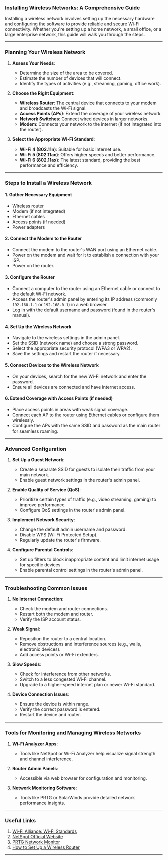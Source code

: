 ### Installing Wireless Networks: A Comprehensive Guide

Installing a wireless network involves setting up the necessary hardware and configuring the software to provide reliable and secure Wi-Fi connectivity. Whether you're setting up a home network, a small office, or a large enterprise network, this guide will walk you through the steps.

---

### Planning Your Wireless Network

1. **Assess Your Needs**:
   - Determine the size of the area to be covered.
   - Estimate the number of devices that will connect.
   - Identify the types of activities (e.g., streaming, gaming, office work).

2. **Choose the Right Equipment**:
   - **Wireless Router**: The central device that connects to your modem and broadcasts the Wi-Fi signal.
   - **Access Points (APs)**: Extend the coverage of your wireless network.
   - **Network Switches**: Connect wired devices in larger networks.
   - **Modem**: Connects your network to the internet (if not integrated into the router).

3. **Select the Appropriate Wi-Fi Standard**:
   - **Wi-Fi 4 (802.11n)**: Suitable for basic internet use.
   - **Wi-Fi 5 (802.11ac)**: Offers higher speeds and better performance.
   - **Wi-Fi 6 (802.11ax)**: The latest standard, providing the best performance and efficiency.

---

### Steps to Install a Wireless Network

#### 1. **Gather Necessary Equipment**
   - Wireless router
   - Modem (if not integrated)
   - Ethernet cables
   - Access points (if needed)
   - Power adapters

#### 2. **Connect the Modem to the Router**
   - Connect the modem to the router's WAN port using an Ethernet cable.
   - Power on the modem and wait for it to establish a connection with your ISP.
   - Power on the router.

#### 3. **Configure the Router**
   - Connect a computer to the router using an Ethernet cable or connect to the default Wi-Fi network.
   - Access the router's admin panel by entering its IP address (commonly `192.168.1.1` or `192.168.0.1`) in a web browser.
   - Log in with the default username and password (found in the router's manual).

#### 4. **Set Up the Wireless Network**
   - Navigate to the wireless settings in the admin panel.
   - Set the SSID (network name) and choose a strong password.
   - Select the appropriate security protocol (WPA3 or WPA2).
   - Save the settings and restart the router if necessary.

#### 5. **Connect Devices to the Wireless Network**
   - On your devices, search for the new Wi-Fi network and enter the password.
   - Ensure all devices are connected and have internet access.

#### 6. **Extend Coverage with Access Points (if needed)**
   - Place access points in areas with weak signal coverage.
   - Connect each AP to the router using Ethernet cables or configure them wirelessly.
   - Configure the APs with the same SSID and password as the main router for seamless roaming.

---

### Advanced Configuration

1. **Set Up a Guest Network**:
   - Create a separate SSID for guests to isolate their traffic from your main network.
   - Enable guest network settings in the router's admin panel.

2. **Enable Quality of Service (QoS)**:
   - Prioritize certain types of traffic (e.g., video streaming, gaming) to improve performance.
   - Configure QoS settings in the router's admin panel.

3. **Implement Network Security**:
   - Change the default admin username and password.
   - Disable WPS (Wi-Fi Protected Setup).
   - Regularly update the router's firmware.

4. **Configure Parental Controls**:
   - Set up filters to block inappropriate content and limit internet usage for specific devices.
   - Enable parental control settings in the router's admin panel.

---

### Troubleshooting Common Issues

1. **No Internet Connection**:
   - Check the modem and router connections.
   - Restart both the modem and router.
   - Verify the ISP account status.

2. **Weak Signal**:
   - Reposition the router to a central location.
   - Remove obstructions and interference sources (e.g., walls, electronic devices).
   - Add access points or Wi-Fi extenders.

3. **Slow Speeds**:
   - Check for interference from other networks.
   - Switch to a less congested Wi-Fi channel.
   - Upgrade to a higher-speed internet plan or newer Wi-Fi standard.

4. **Device Connection Issues**:
   - Ensure the device is within range.
   - Verify the correct password is entered.
   - Restart the device and router.

---

### Tools for Monitoring and Managing Wireless Networks

1. **Wi-Fi Analyzer Apps**:
   - Tools like NetSpot or Wi-Fi Analyzer help visualize signal strength and channel interference.

2. **Router Admin Panels**:
   - Accessible via web browser for configuration and monitoring.

3. **Network Monitoring Software**:
   - Tools like PRTG or SolarWinds provide detailed network performance insights.

---

### Useful Links

1. [Wi-Fi Alliance: Wi-Fi Standards](https://www.wi-fi.org/discover-wi-fi/wi-fi-certified-6)
2. [NetSpot Official Website](https://www.netspotapp.com/)
3. [PRTG Network Monitor](https://www.paessler.com/prtg)
4. [How to Set Up a Wireless Router](https://www.lifewire.com/how-to-set-up-a-wireless-router-818306)

---

